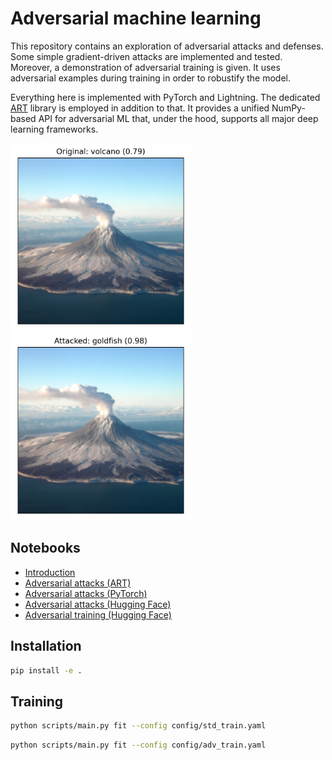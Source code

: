 # Adversarial machine learning

This repository contains an exploration of adversarial attacks and defenses.
Some simple gradient-driven attacks are implemented and tested.
Moreover, a demonstration of adversarial training is given.
It uses adversarial examples during training in order to robustify the model.

Everything here is implemented with PyTorch and Lightning.
The dedicated [ART](https://github.com/Trusted-AI/adversarial-robustness-toolbox)
library is employed in addition to that.
It provides a unified NumPy-based API for adversarial ML that,
under the hood, supports all major deep learning frameworks.

<p>
  <img src="assets/original.png" alt="The original image is correctly classified as a volcano" title="Original image before the attack" height="300" style="padding-right: 1em;">
  <img src="assets/attacked.png" alt="The attacked image is misclassified as a goldfish" title="Imperceptibly perturbed image after the (targeted PGD) attack" height="300">
</p>


## Notebooks

- [Introduction](notebooks/intro.ipynb)
- [Adversarial attacks (ART)](notebooks/adv_attacks_art.ipynb)
- [Adversarial attacks (PyTorch)](notebooks/adv_attacks_pt.ipynb)
- [Adversarial attacks (Hugging Face)](notebooks/adv_attacks_hf.ipynb)
- [Adversarial training (Hugging Face)](notebooks/adv_train_hf.ipynb)


## Installation

```bash
pip install -e .
```


## Training

```bash
python scripts/main.py fit --config config/std_train.yaml
```

```bash
python scripts/main.py fit --config config/adv_train.yaml
```
